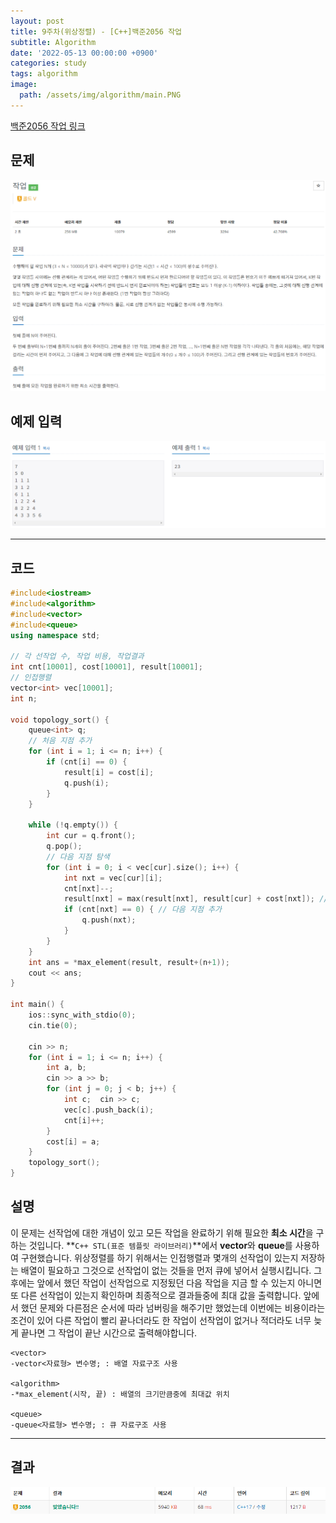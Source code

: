 ```yaml
---
layout: post
title: 9주차(위상정렬) - [C++]백준2056 작업
subtitle: Algorithm
date: '2022-05-13 00:00:00 +0900'
categories: study
tags: algorithm
image:
  path: /assets/img/algorithm/main.PNG
---
```


[백준2056 작업 링크](https://www.acmicpc.net/problem/2056)

<!--more-->

## 문제
![문제](/assets/img/algorithm/9주차/문제-작업.PNG)

## 예제 입력
![예제](/assets/img/algorithm/9주차/예제-작업.PNG)

---

## 코드
```cpp
#include<iostream>
#include<algorithm>
#include<vector>
#include<queue>
using namespace std;

// 각 선작업 수, 작업 비용, 작업결과
int cnt[10001], cost[10001], result[10001];
// 인접행렬
vector<int> vec[10001];
int n;

void topology_sort() {
    queue<int> q;
    // 처음 지점 추가
    for (int i = 1; i <= n; i++) {
        if (cnt[i] == 0) {
            result[i] = cost[i];
            q.push(i);
        }
    }

    while (!q.empty()) {
        int cur = q.front();
        q.pop();
        // 다음 지점 탐색
        for (int i = 0; i < vec[cur].size(); i++) {
            int nxt = vec[cur][i];
            cnt[nxt]--;
            result[nxt] = max(result[nxt], result[cur] + cost[nxt]); // 여러 작업중 가장 늦게 끝나는 시간으로 설정
            if (cnt[nxt] == 0) { // 다음 지점 추가
                q.push(nxt);
            }
        }
    }
    int ans = *max_element(result, result+(n+1));
    cout << ans;
}

int main() {
    ios::sync_with_stdio(0);
    cin.tie(0);

    cin >> n;
    for (int i = 1; i <= n; i++) {
        int a, b;
        cin >> a >> b;
        for (int j = 0; j < b; j++) {
            int c;  cin >> c;
            vec[c].push_back(i);
            cnt[i]++;
        }
        cost[i] = a;
    }
    topology_sort();
}
```
## 설명
 이 문제는 선작업에 대한 개념이 있고 모든 작업을 완료하기 위해 필요한 **최소 시간**을 구하는 것입니다.
 **`C++ STL(표준 템플릿 라이브러리)`**에서 **vector**와 **queue**를 사용하여 구현했습니다.
 위상정렬를 하기 위해서는 인접행렬과 몇개의 선작업이 있는지 저장하는 배열이 필요하고 그것으로 선작업이 없는 것들을 먼저 큐에 넣어서 실행시킵니다. 그 후에는 앞에서 했던 작업이 선작업으로 지정됬던 다음 작업을 지금 할 수 있는지 아니면 또 다른 선작업이 있는지 확인하며 최종적으로 결과들중에 최대 값을 출력합니다. 앞에서 했던 문제와 다른점은 순서에 따라 넘버링을 해주기만 했었는데 이번에는 비용이라는 조건이 있어 다른 작업이 빨리 끝나더라도 한 작업이 선작업이 없거나 적더라도 너무 늦게 끝나면 그 작업이 끝난 시간으로 출력해야합니다.
```
<vector>
-vector<자료형> 변수명; : 배열 자료구조 사용

<algorithm>
-*max_element(시작, 끝) : 배열의 크기만큼중에 최대값 위치

<queue>
-queue<자료형> 변수명; : 큐 자료구조 사용
```
---

## 결과
![결과](/assets/img/algorithm/9주차/결과-작업.PNG)